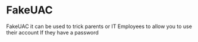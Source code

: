 # FakeUAC
FakeUAC it can be used to trick parents or IT Employees to allow you to use their account If they have a password
